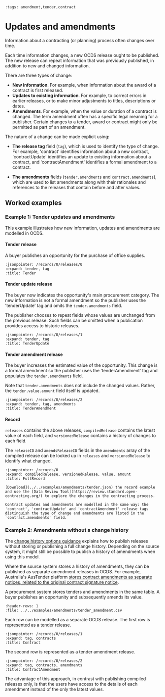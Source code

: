 ```{workedexample} Updates and amendments
:tags: amendment,tender,contract
```

# Updates and amendments

Information about a contracting (or planning) process often changes over time.

Each time information changes, a new OCDS release ought to be published. The new release can repeat information that was previously published, in addition to new and changed information.

There are three types of change:

* **New information**. For example, when information about the award of a contract is first released.
* **Updates to existing information**. For example, to correct errors in earlier releases, or to make minor adjustments to titles, descriptions or dates.
* **Amendments**. For example, when the value or duration of a contract is changed. The term amendment often has a specific legal meaning for a publisher. Certain changes to a tender, award or contract might only be permitted as part of an amendment.

The nature of a change can be made explicit using:

* **The release tag** field (`tag`), which is used to identify the type of change. For example, 'contract' identifies information about a new contract, 'contractUpdate' identifies an update to existing information about a contract, and 'contractAmendment' identifies a formal amendment to a contract.

* **The amendments** fields (`tender.amendments` and `contract.amendments`), which are used to list amendments along with their rationales and references to the releases that contain before and after values.

## Worked examples

### Example 1: Tender updates and amendments

This example illustrates how new information, updates and amendments are modelled in OCDS.

#### Tender release

A buyer publishes an opportunity for the purchase of office supplies.

```{jsoninclude} ../../examples/amendments/tender.json
:jsonpointer: /records/0/releases/0
:expand: tender, tag
:title: Tender
```

#### Tender update release

The buyer now indicates the opportunity's main procurement category. The new information is not a formal amendment so the publisher uses the 'tenderUpdate' tag and omits the `tender.amendments` field.

The publisher chooses to repeat fields whose values are unchanged from the previous release. Such fields can be omitted when a publication provides access to historic releases.

```{jsoninclude} ../../examples/amendments/tender.json
:jsonpointer: /records/0/releases/1
:expand: tender, tag
:title: TenderUpdate
```

#### Tender amendment release

The buyer increases the estimated value of the opportunity. This change is a formal amendment so the publisher uses the 'tenderAmendment' tag and populates the `tender.amendments` field.

Note that `tender.amendments` does not include the changed values. Rather, the `tender.value.amount` field itself is updated. 

```{jsoninclude} ../../examples/amendments/tender.json
:jsonpointer: /records/0/releases/2
:expand: tender, tag, amendments
:title: TenderAmendment
```

#### Record

`releases` contains the above releases, `compiledRelease` contains the latest value of each field, and `versionedRelease` contains a history of changes to each field.

The `releaseID` and `amendsReleaseID` fields in the `amendments` array of the compiled release can be looked up in `releases` and `versionedRelease` to identify what changed.

```{jsoninclude} ../../examples/amendments/tender.json
:jsonpointer: /records/0
:expand: compiledRelease, versionedRelease, value, amount
:title: FullRecord
```

```{hint}
[Download](../../examples/amendments/tender.json) the record example and use the [Data Review Tool](https://review.standard.open-contracting.org/) to explore the changes in the contracting process.
```

```{admonition} Contract updates and amendments
Contract updates and amendments are modelled in the same way: the 'contract', 'contractUpdate' and 'contractAmendment' release tags distinguish the type of change and amendments are listed in the `contract.amendments` field.
```

### Example 2: Amendments without a change history

The [change history options guidance](../build/change_history_options.md) explains how to publish releases without storing or publishing a full change history. Depending on the source system, it might still be possible to publish a history of amendments when using this model.

Where the source system stores a history of amendments, they can be published as separate amendment releases in OCDS. For example, Australia's AusTender platform [stores contract amendments as separate notices, related to the original contract signature notice](https://www.tenders.gov.au/Cn/Show/03a3c53e-b3bd-eac1-558a-4c659e44a516).

A procurement system stores tenders and amendments in the same table. A buyer publishes an opportunity and subsequently amends its value.

```{csv-table-no-translate}
:header-rows: 1
:file: ../../examples/amendments/tender_amendment.csv
```

Each row can be modelled as a separate OCDS release. The first row is represented as a tender release.

```{jsoninclude} ../../examples/amendments/full_update.json
:jsonpointer: /records/0/releases/1
:expand: tag, contracts
:title: Contract
```

The second row is represented as a tender amendment release.

```{jsoninclude} ../../examples/amendments/full_update.json
:jsonpointer: /records/0/releases/2
:expand: tag, contracts, amendments
:title: ContractAmendment
```

The advantage of this approach, in contrast with publishing compiled releases only, is that the users have access to the details of each amendment instead of the only the latest values.
